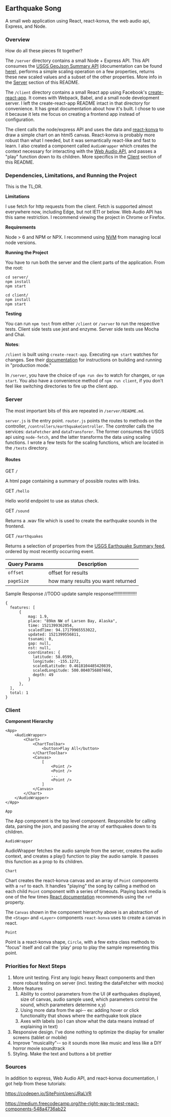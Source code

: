 ## Earthquake Song ##

A small web application using React, react-konva, the web audio api, Express, and Node.

### Overview ###

How do all these pieces fit together?

The `/server` directory contains a small Node + Express API. This API consumes the 
[USGS GeoJson Summary API](https://earthquake.usgs.gov/earthquakes/feed/v1.0/summary/all_day.geojson) 
(documentation can be found [here](https://earthquake.usgs.gov/earthquakes/feed/v1.0/geojson.php)), 
performs a simple scaling operation on a few properties, returns these new scaled values and a subset of the other properties. 
More info in the [Server](#server) section of this README.


The `/client` directory contains a small React app using Facebook's [create-react-app](https://github.com/facebook/create-react-app). 
It comes with Webpack, Babel, and a small node development server. I left the create-react-app README intact in that 
directory for convenience. It has great documentation about how it's built. 
I chose to use it because it lets me focus on creating a frontend app instead of configuration.

The client calls the node/express API and uses the data and [react-konva](https://github.com/lavrton/react-konva) to draw 
a simple chart on an html5 canvas. React-konva is probably more robust than what I needed, but it was
semantically react-like and fast to learn. I also created a component called `AudioWrapper` which creates the context 
necessary for interacting with the [Web Audio API](https://developer.mozilla.org/en-US/docs/Web/API/Web_Audio_API), and 
passes a "play" function down to its children. More specifics in the [Client](#client) section of this README.


### Dependencies, Limitations, and Running the Project ###

This is the TL;DR.

**Limitations**

I use fetch for http requests from the client. Fetch is supported almost everywhere now, including Edge, but not IE11 or 
below. Web Audio API has this same restriction.
I recommend viewing the project in Chrome or Firefox.

**Requirements**

Node > 6 and NPM or NPX. I recommend using [NVM](https://github.com/creationix/nvm) from managing local node versions.


**Running the Project**

You have to run both the server and the client parts of the application. From the root: 


```
cd server/
npm install
npm start
```

```
cd client/
npm install
npm start
```

**Testing**

You can run `npm test` from either `/client` or `/server` to run the respective tests. Client side tests use jest and enzyme. Server side tests use Mocha and Chai.

**Notes**:

`/client` is built using `create-react-app`. Executing `npm start` watches for changes. See their [documentation](https://github.com/facebook/create-react-app) 
for instructions on building and running in "production mode."

In `/server`, you have the choice of `npm run dev` to watch for changes, or `npm start`. You also have a convenience method 
of `npm run client`, if you don't feel like switching directories to fire up the client app.




### Server ###

The most important bits of this are repeated in `/server/README.md`.

`server.js` is the entry point. `router.js` points the routes to methods on the controller, `/controllers/earthquakeController`. The controller
calls the services: `dataFetcher` and `dataTransforer`. The former consumes the USGS api using `node-fetch`, and the latter transforms 
the data using scaling functions. I wrote a few tests for the scaling functions, which are located in the `/tests` directory.


#### Routes ####

GET `/`

A html page containing a summary of possible routes with links.

GET `/hello`

Hello world endpoint to use as status check.

GET `/sound`

Returns a .wav file which is used to create the earthquake sounds in the frontend.

GET `/earthquakes`

Returns a selection of properties from the [USGS Earthquake Summary feed](https://earthquake.usgs.gov/earthquakes/feed/v1.0/geojson.php), ordered by most recently occurring event.

| Query Params  | Description |          
| ------------- |------------- |
| `offset`      | offset for results |
| `pageSize`    | how many results you want returned |


Sample Response
//TODO update sample response!!!!!!!!!!!!!!!!!!
```
{
  features: [
      {
          mag: 1.9,
          place: "89km NW of Larsen Bay, Alaska",
          time: 1521399362054,
          scaledTime: 94.17179965553022,
          updated: 1521399556811,
          tsunami: 0,
          gap: null,
          nst: null,
          coordinates: {
            latitude: 58.0599,
            longitude: -155.1272,
            scaledLatitude: 0.4618104485420839,
            scaledLongitude: 500.0040756807466,
            depth: 49
          }
      },
  ],
  total: 1
}
```

### Client ###

**Component Hierarchy**

```
<App>
    <AudioWrapper>
        <Chart>
            <ChartToolbar>
                <button>Play All</button>
            </ChartToolbar>
            <Canvas>
                [
                    <Point />
                    <Point />
                    ...
                    <Point />
                ]
            </Canvas>
        </Chart>
    </AudioWrapper>
</App>
```

`App`

The App component is the top level component. Responsible for calling data, parsing the json, and passing the array
of earthquakes down to its children.

`AudioWrapper`

AudioWrapper fetches the audio sample from the server, creates the audio context, and creates a play() function to play 
the audio sample. It passes this function as a prop to its children.

`Chart`

Chart creates the react-konva canvas and an array of `Point` components with a `ref` to each. It handles "playing" the song by 
calling a method on each child `Point` component with a series of timeouts. Playing back media is one of the few times [React
documentation](https://reactjs.org/docs/refs-and-the-dom.html) recommends using the `ref` property.

The `Canvas` shown in the component hierarchy above is an abstraction of the `<Stage>` and `<Layer>` components `react-konva` uses to
create a canvas in react.

`Point`

Point is a react-konva shape, `Circle`, with a few extra class methods to "focus" itself and call the 'play' prop to play the sample
representing this point.


### Priorities for Next Steps ###

1. More unit testing. First any logic heavy React components and then more robust testing on server (incl. testing the dataFetcher with mocks)
1. More features
    1. Ability to control parameters from the UI (# earthquakes displayed, size of canvas, audio sample used, which parameters control the sound, which parameters determine x,y)
    1. Using more data from the api-- ex: adding hover or click functionality that shows where the earthquake took place
    1. Axes with labels (so I can show what the data means instead of explaining in text)
1. Responsive design. I've done nothing to optimize the display for smaller screens (tablet or mobile)
1. Improve "musicality"-- so it sounds more like music and less like a DIY horror movie soundtrack
1. Styling. Make the text and buttons a bit prettier

### Sources ###

In addition to express, Web Audio API, and react-konva documentation, I got help from these tutorials:

https://codepen.io/SitePoint/pen/JRaLVR

https://medium.freecodecamp.org/the-right-way-to-test-react-components-548a4736ab22
